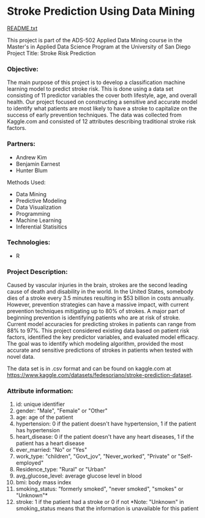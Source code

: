 # Stroke Prediction Using Data Mining
[README.txt](https://github.com/ApkimCA/Data-Mining-G4/files/8502545/README.txt)

This project is part of the ADS-502 Applied Data Mining course in the Master's in Applied Data Science Program at the University of San Diego
Project Title: Stroke Risk Prediction

### Objective: 

The main purpose of this project is to develop a classification machine learning model to predict stroke risk.  This is done using a data set consisting of 11 predictor variables the cover both lifestyle, age, and overall health.  Our project focused on constructing a sensitive and accurate model to identify what patients are most likely to have a stroke to capitalize on the success of early prevention techniques.  The data was collected from Kaggle.com and consisted of 12 attributes describing traditional stroke risk factors.

### Partners:
* Andrew Kim
* Benjamin Earnest
* Hunter Blum

Methods Used:
* Data Mining
* Predictive Modeling
* Data Visualization
* Programming
* Machine Learning
* Inferential Statisitics

### Technologies:
* R

### Project Description:
Caused by vascular injuries in the brain, strokes are the second leading cause of death and disability in the world. In the United States, somebody dies of a stroke every 3.5 minutes resulting in $53 billion in costs annually. However, prevention strategies can have a massive impact, with current prevention techniques mitigating up to 80% of strokes. A major part of beginning prevention is identifying patients who are at risk of stroke. Current model accuracies for predicting strokes in patients can range from 88% to 97%. This project considered existing data based on patient risk factors, identified the key predictor variables, and evaluated model efficacy. The goal was to identify which modeling algorithm, provided the most accurate and sensitive predictions of strokes in patients when tested with novel data. 

The data set is in .csv format and can be found on kaggle.com at https://www.kaggle.com/datasets/fedesoriano/stroke-prediction-dataset.  

### Attribute information:

1) id: unique identifier
2) gender: "Male", "Female" or "Other"
3) age: age of the patient
4) hypertension: 0 if the patient doesn't have hypertension, 1 if the patient has hypertension
5) heart_disease: 0 if the patient doesn't have any heart diseases, 1 if the patient has a heart disease
6) ever_married: "No" or "Yes"
7) work_type: "children", "Govt_jov", "Never_worked", "Private" or "Self-employed"
8) Residence_type: "Rural" or "Urban"
9) avg_glucose_level: average glucose level in blood
10) bmi: body mass index
11) smoking_status: "formerly smoked", "never smoked", "smokes" or "Unknown"*
12) stroke: 1 if the patient had a stroke or 0 if not
*Note: "Unknown" in smoking_status means that the information is unavailable for this patient
